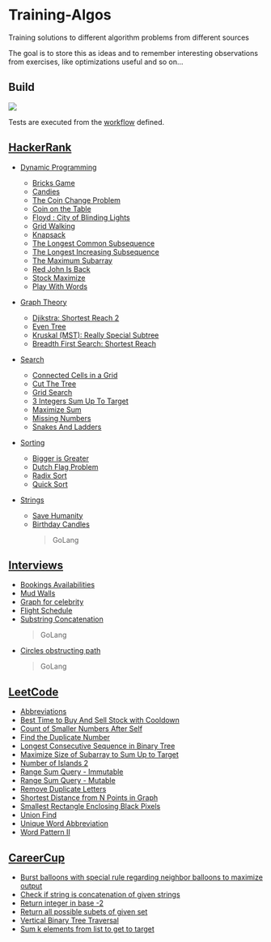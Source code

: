 # Training-Algos

Training solutions to different algorithm problems from different sources

The goal is to store this as ideas and to remember interesting observations from exercises, like optimizations useful and so on...

## Build

![](https://github.com/damien75/Training-Algos/workflows/Algorithms/badge.svg)

Tests are executed from the [workflow](.github/workflows/ci-workflow.yaml) defined.

## [HackerRank](HackerRank)

* [Dynamic Programming](HackerRank/dynamic_programming)

  * [Bricks Game](HackerRank/dynamic_programming/bricks_game.py)
  * [Candies](HackerRank/dynamic_programming/candies.py)
  * [The Coin Change Problem](HackerRank/dynamic_programming/coin_change.py)
  * [Coin on the Table](HackerRank/dynamic_programming/coin_on_the_table.py)
  * [Floyd : City of Blinding Lights](HackerRank/dynamic_programming/floyd_warshall.py)
  * [Grid Walking](HackerRank/dynamic_programming/gridWalking.py)
  * [Knapsack](HackerRank/dynamic_programming/knapsack.py)
  * [The Longest Common Subsequence](HackerRank/dynamic_programming/longest_common_subsequence.py)
  * [The Longest Increasing Subsequence](HackerRank/dynamic_programming/longest_increasing_subsequence.py)
  * [The Maximum Subarray](HackerRank/dynamic_programming/max_sub_array.py)
  * [Red John Is Back](HackerRank/dynamic_programming/red_john_is_back.py)
  * [Stock Maximize](HackerRank/dynamic_programming/maximize_stock.py)
  * [Play With Words](HackerRank/dynamic_programming/palindrome_subsequences.py)

* [Graph Theory](HackerRank/graph_theory)

  * [Djikstra: Shortest Reach 2](HackerRank/graph_theory/djikstra_shortest_path.py)
  * [Even Tree](HackerRank/graph_theory/even_tree.py)
  * [Kruskal (MST): Really Special Subtree](HackerRank/graph_theory/kruskal_mst.py)
  * [Breadth First Search: Shortest Reach](HackerRank/graph_theory/shortest_reach.py)

* [Search](HackerRank/search)

  * [Connected Cells in a Grid](HackerRank/search/connected_cells_in_grid.py)
  * [Cut The Tree](HackerRank/search/cut_the_tree.py)
  * [Grid Search](HackerRank/search/grid_search.py)
  * [3 Integers Sum Up To Target](HackerRank/search/integers_sum_to_target.py)
  * [Maximize Sum](HackerRank/search/max_mod_sum.py)
  * [Missing Numbers](HackerRank/search/missing_numbers.py)
  * [Snakes And Ladders](HackerRank/search/snakes_and_ladders.py)

* [Sorting](HackerRank/sorting)

  * [Bigger is Greater](HackerRank/sorting/bigger_is_greater.py)
  * [Dutch Flag Problem](HackerRank/sorting/dutch_flag_problem.py)
  * [Radix Sort](HackerRank/sorting/lsd_radix_sort.py)
  * [Quick Sort](HackerRank/sorting/quick_sort.py)

* [Strings](HackerRank/strings)

  * [Save Humanity](HackerRank/strings/save_humanity.py)
  * [Birthday Candles](go/src/hackerrank/candles.go)
    > GoLang

## [Interviews](interviews)

* [Bookings Availabilities](interviews/bookings_availabilities.py)
* [Mud Walls](interviews/mud_wall.py)
* [Graph for celebrity](interviews/celebrity_graph.py)
* [Flight Schedule](interviews/flight_schedule.py)
* [Substring Concatenation](go/src/interviews/substring_concatenation.go)
  > GoLang
* [Circles obstructing path](go/src/interviews/circles_obstruct_path.go)
  > GoLang

## [LeetCode](LeetCode)

* [Abbreviations](LeetCode/abbreviation.py)
* [Best Time to Buy And Sell Stock with Cooldown](LeetCode/max_stock_with_cooldown.py)
* [Count of Smaller Numbers After Self](LeetCode/count_smaller_after_self.py)
* [Find the Duplicate Number](LeetCode/find_duplicate.py)
* [Longest Consecutive Sequence in Binary Tree](LeetCode/binary_tree_longest_sequence.py)
* [Maximize Size of Subarray to Sum Up to Target](LeetCode/max_size_sum_to_target.py)
* [Number of Islands 2](LeetCode/nb_islands.py)
* [Range Sum Query - Immutable](LeetCode/immutable_range_sum_query.py)
* [Range Sum Query - Mutable](LeetCode/mutable_range_sum_query.py)
* [Remove Duplicate Letters](LeetCode/duplicate_letters.py)
* [Shortest Distance from N Points in Graph](LeetCode/shortest_distance_in_grid.py)
* [Smallest Rectangle Enclosing Black Pixels](LeetCode/smallest_rectangle_enclosing.py)
* [Union Find](LeetCode/union_find.py)
* [Unique Word Abbreviation](LeetCode/abbreviate_word.py)
* [Word Pattern II](LeetCode/word_pattern.py)

## [CareerCup](CareerCup)

* [Burst balloons with special rule regarding neighbor balloons to maximize output](CareerCup/burst_balloons.py)
* [Check if string is concatenation of given strings](CareerCup/concatenation_in_set.py)
* [Return integer in base -2](CareerCup/negabinary.py)
* [Return all possible subets of given set](CareerCup/power_set.py)
* [Vertical Binary Tree Traversal](CareerCup/side_view_tree.py)
* [Sum k elements from list to get to target](CareerCup/sum_of_elements_to_target.py)
